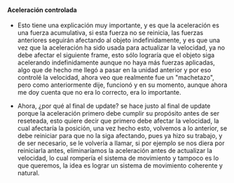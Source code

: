 #### Aceleración controlada

- Esto tiene una explicación muy importante, y es que la aceleración es una fuerza acumulativa, si esta fuerza no se reinicia, las fuerzas anteriores seguirán afectando al objeto indefinidamente, y es que
una vez que la aceleración ha sido usada para actualizar la velocidad, ya no debe afectar el siguiente frame, esto sólo lograría que el objeto siga acelerando indefinidamente aunque no haya más fuerzas aplicadas,
algo que de hecho me llegó a pasar en la unidad anterior y por eso controlé la velocidad, ahora veo que realmente fue un "machetazo", pero como anteriormente dije, funcionó y en su momento, aunque ahora me doy cuenta que no era lo correcto, era lo importante.

- Ahora, ¿por qué al final de update? se hace justo al final de update porque la aceleración primero debe cumplir su propósito antes de ser reseteada, esto quiere decir que primero debe afectar la velocidad, la cual afectaría la posición,
una vez hecho esto, volvemos a lo anterior, se debe reiniciar para que no la siga afectando, pues ya hizo su trabajo, y de ser necesario, se le volvería a llamar, si por ejemplo se nos diera por reiniciarla antes,
eliminaríamos la aceleración antes de actualizar la velocidad, lo cual rompería el sistema de movimiento y tampoco es lo que queremos, la idea es lograr un sistema de movimiento coherente y natural.
